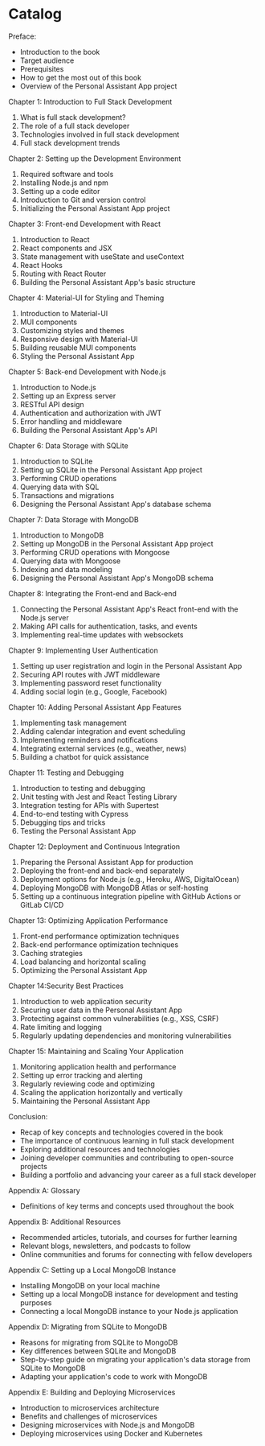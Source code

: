# Catalog

Preface:

* Introduction to the book
* Target audience
* Prerequisites
* How to get the most out of this book
* Overview of the Personal Assistant App project

Chapter 1: Introduction to Full Stack Development

1. What is full stack development?
2. The role of a full stack developer
3. Technologies involved in full stack development
4. Full stack development trends



Chapter 2: Setting up the Development Environment

1. Required software and tools
2. Installing Node.js and npm
3. Setting up a code editor
4. Introduction to Git and version control
5. Initializing the Personal Assistant App project

Chapter 3: Front-end Development with React

1. Introduction to React
2. React components and JSX
3. State management with useState and useContext
4. React Hooks
5. Routing with React Router
6. Building the Personal Assistant App's basic structure

Chapter 4: Material-UI for Styling and Theming

1. Introduction to Material-UI
2. MUI components
3. Customizing styles and themes
4. Responsive design with Material-UI
5. Building reusable MUI components
6. Styling the Personal Assistant App

Chapter 5: Back-end Development with Node.js

1. Introduction to Node.js
2. Setting up an Express server
3. RESTful API design
4. Authentication and authorization with JWT
5. Error handling and middleware
6. Building the Personal Assistant App's API

Chapter 6: Data Storage with SQLite

1. Introduction to SQLite
2. Setting up SQLite in the Personal Assistant App project
3. Performing CRUD operations
4. Querying data with SQL
5. Transactions and migrations
6. Designing the Personal Assistant App's database schema

Chapter 7: Data Storage with MongoDB

1. Introduction to MongoDB
2. Setting up MongoDB in the Personal Assistant App project
3. Performing CRUD operations with Mongoose
4. Querying data with Mongoose
5. Indexing and data modeling
6. Designing the Personal Assistant App's MongoDB schema

Chapter 8: Integrating the Front-end and Back-end

1. Connecting the Personal Assistant App's React front-end with the Node.js server
2. Making API calls for authentication, tasks, and events
3. Implementing real-time updates with websockets

Chapter 9: Implementing User Authentication

1. Setting up user registration and login in the Personal Assistant App
2. Securing API routes with JWT middleware
3. Implementing password reset functionality
4. Adding social login (e.g., Google, Facebook)

Chapter 10: Adding Personal Assistant App Features

1. Implementing task management
2. Adding calendar integration and event scheduling
3. Implementing reminders and notifications
4. Integrating external services (e.g., weather, news)
5. Building a chatbot for quick assistance

Chapter 11: Testing and Debugging

1. Introduction to testing and debugging
2. Unit testing with Jest and React Testing Library
3. Integration testing for APIs with Supertest
4. End-to-end testing with Cypress
5. Debugging tips and tricks
6. Testing the Personal Assistant App

Chapter 12: Deployment and Continuous Integration

1. Preparing the Personal Assistant App for production
2. Deploying the front-end and back-end separately
3. Deployment options for Node.js (e.g., Heroku, AWS, DigitalOcean)
4. Deploying MongoDB with MongoDB Atlas or self-hosting
5. Setting up a continuous integration pipeline with GitHub Actions or GitLab CI/CD

Chapter 13: Optimizing Application Performance

1. Front-end performance optimization techniques
2. Back-end performance optimization techniques
3. Caching strategies
4. Load balancing and horizontal scaling
5. Optimizing the Personal Assistant App

Chapter 14:Security Best Practices

1. Introduction to web application security
2. Securing user data in the Personal Assistant App
3. Protecting against common vulnerabilities (e.g., XSS, CSRF)
4. Rate limiting and logging
5. Regularly updating dependencies and monitoring vulnerabilities

Chapter 15: Maintaining and Scaling Your Application

1. Monitoring application health and performance
2. Setting up error tracking and alerting
3. Regularly reviewing code and optimizing
4. Scaling the application horizontally and vertically
5. Maintaining the Personal Assistant App

Conclusion:

* Recap of key concepts and technologies covered in the book
* The importance of continuous learning in full stack development
* Exploring additional resources and technologies
* Joining developer communities and contributing to open-source projects
* Building a portfolio and advancing your career as a full stack developer

Appendix A: Glossary

* Definitions of key terms and concepts used throughout the book

Appendix B: Additional Resources

* Recommended articles, tutorials, and courses for further learning
* Relevant blogs, newsletters, and podcasts to follow
* Online communities and forums for connecting with fellow developers

Appendix C: Setting up a Local MongoDB Instance

* Installing MongoDB on your local machine
* Setting up a local MongoDB instance for development and testing purposes
* Connecting a local MongoDB instance to your Node.js application

Appendix D: Migrating from SQLite to MongoDB

* Reasons for migrating from SQLite to MongoDB
* Key differences between SQLite and MongoDB
* Step-by-step guide on migrating your application's data storage from SQLite to MongoDB
* Adapting your application's code to work with MongoDB

Appendix E: Building and Deploying Microservices

* Introduction to microservices architecture
* Benefits and challenges of microservices
* Designing microservices with Node.js and MongoDB
* Deploying microservices using Docker and Kubernetes
